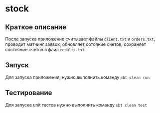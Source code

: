 stock
=================

Краткое описание 
------------
После запуска приложение считывает файлы ```client.txt``` и ```orders.txt```, проводит матчинг заявок, обновляет сотояние счетов,
сохраняет состояние счетов в файл ```results.txt```


Запуск
------------
Для запуска приложения, нужно выполнить команду ```sbt clean run```

Тестирование
------------
Для запуска unit тестов нужно выполнить команду
```sbt clean test```
